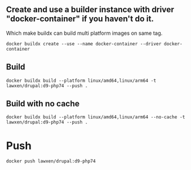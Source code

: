## Create and use a builder instance with driver "docker-container" if you haven't do it.
Which make buildx can build multi platform images on same tag.
```
docker buildx create --use --name docker-container --driver docker-container
```

## Build
```
docker buildx build --platform linux/amd64,linux/arm64 -t lawxen/drupal:d9-php74 --push .
```

## Build with no cache
```
docker buildx build --platform linux/amd64,linux/arm64 --no-cache -t lawxen/drupal:d9-php74 --push .
```

# Push
```
docker push lawxen/drupal:d9-php74
```